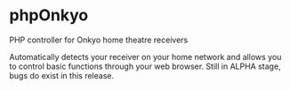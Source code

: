 phpOnkyo
========

PHP controller for Onkyo home theatre receivers

Automatically detects your receiver on your home network and allows you to control basic functions through your web browser.
Still in ALPHA stage, bugs do exist in this release.
